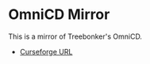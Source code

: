 # OmniCD Mirror

This is a mirror of Treebonker's OmniCD.

- [Curseforge URL](https://www.curseforge.com/wow/addons/omnicd)
